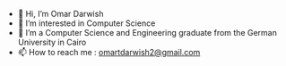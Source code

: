 - 👋 Hi, I’m Omar Darwish
- 👀 I’m interested in Computer Science
- 🌱 I’m a Computer Science and Engineering graduate from the German University in Cairo
- 📫 How to reach me : omartdarwish2@gmail.com

<!---
OmarDarwish7/OmarDarwish7 is a ✨ special ✨ repository because its `README.md` (this file) appears on your GitHub profile.
You can click the Preview link to take a look at your changes.
--->
